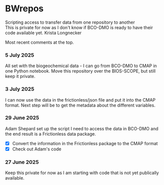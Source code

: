# BWrepos
Scripting access to transfer data from one repository to another\
This is private for now as I don't know if BCO-DMO is ready to have their code available yet.
Krista Longnecker

Most recent comments at the top.
### 5 July 2025
All set with the biogeochemical data - I can go from BCO-DMO to CMAP in one Python notebook. Move this repository over the BIOS-SCOPE, but still keep it private.

### 3 July 2025
I can now use the data in the frictionless/json file and put it into the CMAP format. Next step will be to get the metadata about the different variables.

### 29 June 2025
Adam Shepard set up the script I need to access the data in BCO-DMO and the end result is a Frictionless data package. 

- [x] Convert the information in the Frictionless package to the CMAP format
- [x] Check out Adam's code
 
### 27 June 2025
Keep this private for now as I am starting with code that is not yet publically available.

